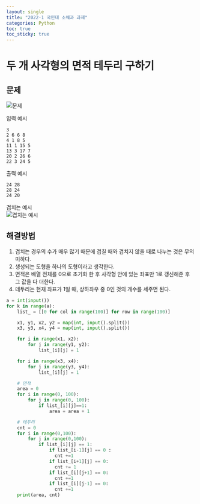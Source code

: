 ```yaml
---
layout: single
title: "2022-1 국민대 소웨과 과제"
categories: Python
toc: true
toc_sticky: true
---
```


# 두 개 사각형의 면적 테두리 구하기

## 문제

![문제](https://user-images.githubusercontent.com/63334368/168249851-84a6db06-419b-415f-82b9-4717c15cf6ec.png)

입력 예시

    3
    2 6 6 8
    4 1 8 5
    11 1 15 5
    13 3 17 7
    20 2 26 6
    22 3 24 5

출력 예시

    24 28
    28 24
    24 20

겹치는 예시  
![겹치는 예시](https://user-images.githubusercontent.com/63334368/168249865-9555fb9d-57cf-449c-9f91-87a2fafcb8b3.png)

## 해결방법

1. 겹치는 경우의 수가 매우 많기 때문에 겹칠 때와 겹치지 않을 때로 나누는 것은 무의미하다.
2. 생성되는 도형을 하나의 도형이라고 생각한다.
3. 면적은 배열 전체를 0으로 초기화 한 후 사각형 안에 있는 좌표만 1로 갱신해준 후 그 값을 다 더한다.
4. 테두리는 현재 좌표가 1일 때, 상하좌우 중 0인 것의 개수를 세주면 된다.

```python
a = int(input())
for k in range(a):
    list_ = [[0 for col in range(100)] for row in range(100)]

    x1, y1, x2, y2 = map(int, input().split())
    x3, y3, x4, y4 = map(int, input().split())

    for i in range(x1, x2):
        for j in range(y1, y2):
            list_[i][j] = 1

    for i in range(x3, x4):
        for j in range(y3, y4):
            list_[i][j] = 1

    # 면적
    area = 0
    for i in range(0, 100):
        for j in range(0, 100):
            if list_[i][j]==1:
                area = area + 1

    # 테두리
    cnt = 0
    for i in range(0,100):
        for j in range(0,100):
            if list_[i][j] == 1:
                if list_[i-1][j] == 0 :
                  cnt +=1
                if list_[i+1][j] == 0:
                  cnt += 1
                if list_[i][j+1] == 0:
                  cnt +=1
                if list_[i][j-1] == 0:
                  cnt +=1
    print(area, cnt)
```
